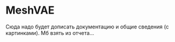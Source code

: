# MeshVAE

Сюда надо будет дописать документацию и общие сведения (с картинками). Мб взять из отчета...